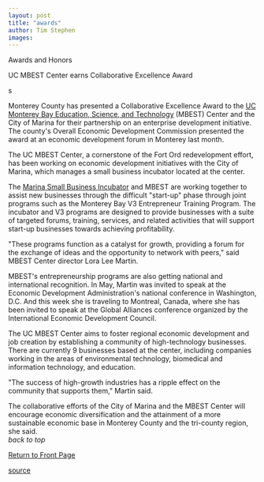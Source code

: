 ```yaml
---
layout: post
title: "awards"
author: Tim Stephen
images:
---
```


Awards and Honors

UC MBEST Center earns Collaborative Excellence Award  

s

Monterey County has presented a Collaborative Excellence Award to the [UC Monterey Bay Education, Science, and Technology][1] (MBEST) Center and the City of Marina for their partnership on an enterprise development initiative. The county's Overall Economic Development Commission presented the award at an economic development forum in Monterey last month.   

The UC MBEST Center, a cornerstone of the Fort Ord redevelopment effort, has been working on economic development initiatives with the City of Marina, which manages a small business incubator located at the center.  

The [Marina Small Business Incubator][2] and MBEST are working together to assist new businesses through the difficult "start-up" phase through joint programs such as the Monterey Bay V3 Entrepreneur Training Program. The incubator and V3 programs are designed to provide businesses with a suite of targeted forums, training, services, and related activities that will support start-up businesses towards achieving profitability.  

"These programs function as a catalyst for growth, providing a forum for the exchange of ideas and the opportunity to network with peers," said MBEST Center director Lora Lee Martin.   

MBEST's entrepreneurship programs are also getting national and international recognition. In May, Martin was invited to speak at the Economic Development Administration's national conference in Washington, D.C. And this week she is traveling to Montreal, Canada, where she has been invited to speak at the Global Alliances conference organized by the International Economic Development Council.   

The UC MBEST Center aims to foster regional economic development and job creation by establishing a community of high-technology businesses. There are currently 9 businesses based at the center, including companies working in the areas of environmental technology, biomedical and information technology, and education.   

"The success of high-growth industries has a ripple effect on the community that supports them," Martin said.  

The collaborative efforts of the City of Marina and the MBEST Center will encourage economic diversification and the attainment of a more sustainable economic base in Monterey County and the tri-county region, she said.  
_back to top_

[Return to Front Page][3]

[1]: http://www.ucmbest.org/
[2]: http://www.msbi.org/
[3]: http://currents.ucsc.edu/

[source](http://www1.ucsc.edu/currents/02-03/06-02/awards.html "Permalink to awards")
